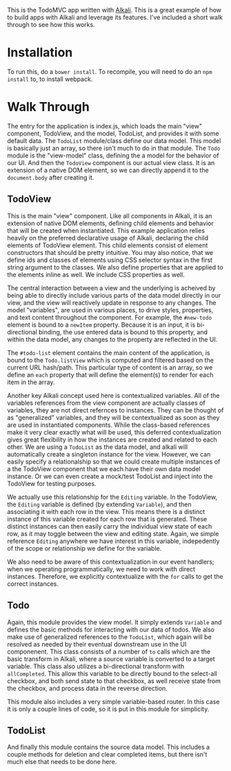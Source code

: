 This is the TodoMVC app written with [Alkali](https://github.com/kriszyp/alkali). This is a great example of how to build apps with Alkali and leverage its features. I've included a short walk through to see how this works.

# Installation
To run this, do a `bower install`. To recompile, you will need to do an `npm install` to, to install webpack.

# Walk Through
The entry for the application is index.js, which loads the main "view" component, TodoView, and the model, TodoList, and provides it with some default data. The `TodoList` module/class define our data model. This model is basically just an array, so there isn't much to do in that module. The `Todo` module is the "view-model" class, defining the a model for the behavior of our UI. And then the `TodoView` component is our actual view class. It is an extension of a native DOM element, so we can directly append it to the `document.body` after creating it.

## TodoView
This is the main "view" component. Like all components in Alkali, it is an extension of native DOM elements, defining child elements and behavior that will be created when instantiated. This example application relies heavily on the preferred declarative usage of Alkali, declaring the child elements of TodoView element. This child elements consist of element constructors that should be pretty intuitive. You may also notice, that we define ids and classes of elements using CSS selector syntax in the first string argument to the classes. We also define properties that are applied to the elements inline as well. We include CSS properties as well.

The central interaction between a view and the underlying is acheived by being able to directly include various parts of the data model directly in our view, and the view will reactively update in response to any changes. The model "variables", are used in various places, to drive styles, properties, and text content throughout the component. For example, the `#new-todo` element is bound to a `newItem` property. Because it is an input, it is bi-directional binding, the use entered data is bound to this property, and within the data model, any changes to the property are reflected in the UI.

The `#todo-list` element contains the main content of the application, is bound to the `Todo.listView` which is computed and filtered based on the current URL hash/path. This particular type of content is an array, so we define an `each` property that will define the element(s) to render for each item in the array.

Another key Alkali concept used here is contextualized variables. All of the variables references from the view component are actually classes of variables, they are not direct refernces to instances. They can be thought of as "generalized" variables, and they will be contextualized as soon as they are used in instantiated components. While the class-based references make it very clear exactly what will be used, this deferred contextualization gives great flexibility in how the instances are created and related to each other. We are using a `TodoList` as the data model, and alkali will automatically create a singleton instance for the view. However, we can easily specify a relationalship so that we could create multiple instances of a the TodoView component that we each have their own data model instance. Or we can even create a mock/test TodoList and inject into the TodoView for testing purposes.

We actually use this relationship for the `Editing` variable. In the TodoView, the `Editing` variable is defined (by extending `Variable`), and then associating it with each row in the view. This means there is a distinct instance of this variable created for each row that is generated. These distinct instances can then easily carry the individual view state of each row, as it may toggle between the view and editing state. Again, we simple reference `Editing` anywhere we have interest in this variable, indepedently of the scope or relationship we define for the variable. 

We also need to be aware of this contextualization in our event handlers; when we operating programmatically, we need to work with direct instances. Therefore, we explicitly contextualize with the `for` calls to get the correct instances.

## Todo
Again, this module provides the view model. It simply extends `Variable` and defines the basic methods for interacting with our data of todos. We also make use of generalized references to the `TodoList`, which again will be resolved as needed by their eventual downstream use in the UI componenent. This class consists of a number of `to` calls which are the basic transform in Alkali, where a source variable is converted to a target variable. This class also utilizes a bi-directional transform with `allCompleted`. This allow this variable to be directly bound to the select-all checkbox, and both send state to that checkbox, as well receive state from the checkbox, and process data in the reverse direction.

This module also includes a very simple variable-based router. In this case it is only a couple lines of code, so it is put in this module for simplicity.

## TodoList
And finally this module contains the source data model. This includes a couple methods for deletion and clear completed items, but there isn't much else that needs to be done here.

